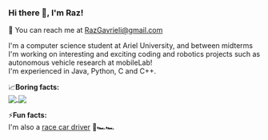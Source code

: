 ### Hi there 👋, I'm Raz! 
💬 You can reach me at RazGavrieli@gmail.com <br>

I'm a computer science student at Ariel University, and between midterms I'm working on interesting and exciting coding and robotics projects such as autonomous vehicle research at mobileLab! <br>
I'm experienced in Java, Python, C and C++.

📈**Boring facts:** <br>
<a href="https://github.com/anuraghazra/github-readme-stats">
  <img align="center" src="https://github-readme-stats.vercel.app/api?username=RazGavrieli&hide=issues,stars,prs&theme=synthwave" />
</a>
<a href="https://github.com/anuraghazra/convoychat">
  <img align="center" src="https://github-readme-stats.vercel.app/api/top-langs/?username=RazGavrieli&layout=compact&theme=synthwave" />
</a>


⚡**Fun facts:** <br>
I'm also a [race car driver](https://www.facebook.com/razgavrielii) 🏁🏎️🏎️

